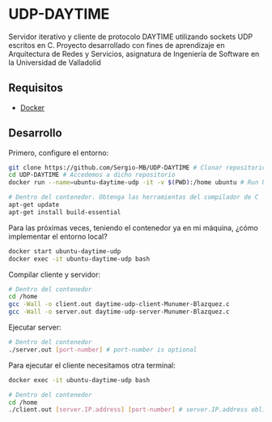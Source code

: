 # UDP-DAYTIME
Servidor iterativo y cliente de protocolo DAYTIME utilizando sockets UDP escritos en C. Proyecto desarrollado con fines de aprendizaje en Arquitectura de Redes y Servicios, asignatura de Ingeniería de Software en la Universidad de Valladolid

## Requisitos
- [Docker](https://www.docker.com/) 
## Desarrollo

Primero, configure el entorno:
```bash
git clone https://github.com/Sergio-MB/UDP-DAYTIME # Clonar repositorio
cd UDP-DAYTIME # Accedemos a dicho repositorio
docker run --name=ubuntu-daytime-udp -it -v $(PWD):/home ubuntu # Run Ubuntu container sharing repository folder

# Dentro del contenedor. Obtenga las herramientas del compilador de C
apt-get update
apt-get install build-essential
```

Para las próximas veces, teniendo el contenedor ya en mi máquina, ¿cómo implementar el entorno local?
```bash
docker start ubuntu-daytime-udp
docker exec -it ubuntu-daytime-udp bash
```

Compilar cliente y servidor:
```bash
# Dentro del contenedor
cd /home
gcc -Wall -o client.out daytime-udp-client-Munumer-Blazquez.c
gcc -Wall -o server.out daytime-udp-server-Munumer-Blazquez.c
```

Ejecutar server:
```bash
# Dentro del contenedor
./server.out [port-number] # port-number is optional
```

Para ejecutar el cliente necesitamos otra terminal:
```bash
docker exec -it ubuntu-daytime-udp bash

# Dentro del contenedor
cd /home
./client.out [server.IP.address] [port-number] # server.IP.address obligatorio, port-number opcional
```

